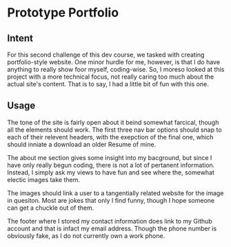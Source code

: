 # Prototype Portfolio
## Intent
For this second challenge of this dev course, we tasked with creating portfolio-style website. One minor hurdle for me, however, is that I do have anything to really show foor myself, coding-wise. So, I moreso looked at this project with a more technical focus, not really caring too much about the actual site's content. That is to say, I had a little bit of fun with this one.

## Usage
The tone of the site is fairly open about it beind somewhat farcical, though all the elements should work. The first three nav bar options should snap to each of their relevent headers, with the exepction of the final one, which should inniate a download an older Resume of mine.

The about me section gives some insight into my bacground, but since I have only really begun coding, there is not a lot of pertanent information. Instead, I simply ask my views to have fun and see where the, somewhat electic images take them.

The images should link a user to a tangentially related website for the image in quesiton. Most are jokes that only I find funny, though I hope someone can get a chuckle out of them.

The footer where I stored my contact information does link to my Github account and that is infact my email address. Though the phone number is obviously fake, as I do not currently own a work phone.